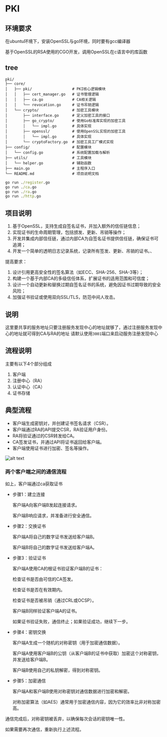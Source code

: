 # PKI

## 环境要求

在ubuntu环境下，安装OpenSSL与go环境，同时要有gcc编译器

基于OpenSSL的RSA使用的CGO开发，调用OpenSSL在c语言中的库函数

## tree

~~~
pki/
├── core/
│   ├── pki/                  # PKI核心逻辑模块
│   │   ├── cert_manager.go   # 证书管理逻辑
│   │   ├── ca.go             # CA相关逻辑
│   │   └── revocation.go     # 证书吊销逻辑
│   └── crypto/               # 加密工具模块
│       ├── interface.go      # 定义加密工具的接口
│       ├── go_crypto/        # 使用Go标准库实现的加密工具
│       │   └── impl.go       # 具体实现
│       ├── openssl/          # 使用OpenSSL实现的加密工具
│       │   └── impl.go       # 具体实现
│       └── cryptoFactory.go  # 加密工具工厂模式实现
├── config/                   # 配置模块
│   └── config.go             # 系统配置加载与解析
├── utils/                    # 工具模块
│   └── helper.go             # 辅助函数
├── main.go                   # 主程序入口
└── README.md                 # 项目说明文档
~~~

~~~cmd
go run ./register.go
go run ./ca.go
go run ./ra.go
go run ./http.go
~~~

## 项目说明

1. 基于OpenSSL，支持生成自签名证书，并加入额外的信任链信息；
2. 实现证书的生命周期管理，包括颁发、更新、吊销等操作；
3. 开发并集成内部信任链，通过内部CA为自签名证书提供信任链，确保证书可追溯；
4. 开发一个简单的透明日志记录系统，记录所有签发、更新、吊销的证书。、

提高要求：
1. 设计引用更高安全性的签名算法（如ECC、SHA-256、SHA-3等）；
2. 构建一个基于内部CA的多级信任体系，扩展证书的适用范围和可信度；
3. 设计一个自动更新和替换过期自签名证书的系统，避免因证书过期导致的安全风险；
4. 加强证书验证或使用双向SSL/TLS，防范中间人攻击。


## 说明
这里要共享的服务地址只要注册服务发现中心的地址就够了，通过注册服务发现中心的地址就可得到CA与RA的地址
请默认使用`3001`端口来启动服务注册发现中心

## 流程说明

主要有以下4个部分组成
1. 客户端
2. 注册中心（RA）
3. 认证中心（CA）
4. 证书存储

## 典型流程

- 客户端生成密钥对，并创建证书签名请求（CSR）。
- 客户端通过RA的API提交CSR，RA验证用户身份。
- RA将验证通过的CSR转发给CA。
- CA签发证书，并通过API将证书返回给客户端。
- 客户端使用证书进行加密、签名等操作。

![alt text](https://ucc.alicdn.com/pic/developer-ecology/89c9c3f19e994b36bb1ecbe2594fed82.png?x-oss-process=image%2Fresize%2Cw_1400%2Fformat%2Cwebp)

### 两个客户端之间的通信流程
如上，客户端通过ca获取证书

- 步骤1：建立连接
    
    客户端A向客户端B发起连接请求。
    
    客户端B响应请求，并准备进行安全通信。

- 步骤2：交换证书

    客户端A将自己的数字证书发送给客户端B。

    客户端B将自己的数字证书发送给客户端A。

- 步骤3：验证证书

    客户端A使用CA的根证书验证客户端B的证书：

    检查证书是否由可信的CA签发。

    检查证书是否在有效期内。

    检查证书是否被吊销（通过CRL或OCSP）。

    客户端B同样验证客户端A的证书。

    如果证书验证失败，通信终止；如果验证成功，继续下一步。

- 步骤4：密钥交换

    客户端A生成一个随机的对称密钥（用于加密通信数据）。

    客户端A使用客户端B的公钥（从客户端B的证书中获取）加密这个对称密钥，并发送给客户端B。

    客户端B使用自己的私钥解密，得到对称密钥。

- 步骤5：加密通信

    客户端A和客户端B使用对称密钥对通信数据进行加密和解密。

    对称加密算法（如AES）通常用于加密通信内容，因为它的效率比非对称加密高。

通信完成后，对称密钥被丢弃，以确保每次会话的密钥唯一性。

如果需要再次通信，重新执行上述流程。
